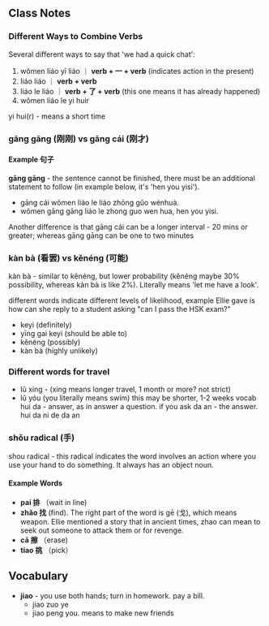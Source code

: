 
## Class Notes

### Different Ways to Combine Verbs

Several different ways to say that 'we had a quick chat':
1. wǒmen liáo yī liáo ｜  **verb + 一 + verb** (indicates action in the present)
1. liáo liáo ｜ **verb + verb**
1. liáo le liáo ｜ **verb + 了 + verb** (this one means it has already happened)
1. wǒmen liáo le yi huir

yi hui(r) - means a short time 

### gāng gāng (刚刚) vs gāng cái (刚才)

#### Example 句子

**gāng gāng** - the sentence cannot be finished, there must be an additional statement to follow (in example below, it's 'hen you yisi').

- gāng cái wǒmen liáo le liáo zhōng gǔo wénhuà.
- wǒmen gāng gāng liáo le zhong guo wen hua, hen you yisi.

Another difference is that gāng cái can be a longer interval - 20 mins or greater; whereas gāng gāng can be one to two minutes 

### kàn bà (看罢) vs kěnéng (可能)

kàn bà - similar to kěnéng, but lower probability (kěnéng maybe 30% possibility, whereas kàn bà is like 2%). Literally means 'let me have a look'.

different words indicate different levels of likelihood, example Ellie gave is how can she reply to a student asking "can I pass the HSK exam?"

- keyi (definitely)
- yīng gai keyi (should be able to)
- kěnéng (possibly)
- kàn bà (highly unlikely)

### Different words for travel

- lǔ xíng - (xing means longer travel, 1 month or more? not strict)
- lǔ yóu (you literally means swim) this may be shorter, 1-2 weeks
vocab
hui da - answer, as in answer a question.  if you ask 
da an - the answer.  hui da ni de da an 

### shǒu radical (手)

shou radical - this radical indicates the word involves an action where you use your hand to do something. It always has an object noun.

#### Example Words

- **pai 排** （wait in line)
- **zhǎo 找** (find). The right part of the word is gē (戈), which means weapon. Ellie mentioned a story that in ancient times, zhao can mean to seek out someone to attack them or for revenge.
- **cā 擦** （erase)
- **tiao 挑** （pick）

## Vocabulary

- **jiao** - you use both hands; turn in homework. pay a bill. 
    - jiao zuo ye 
    - jiao peng you. means to make new friends 